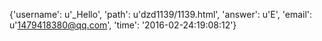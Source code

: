 {'username': u'_Hello', 'path': u'dzd1139/1139.html', 'answer': u'E', 'email': u'1479418380@qq.com', 'time': '2016-02-24:19:08:12'}